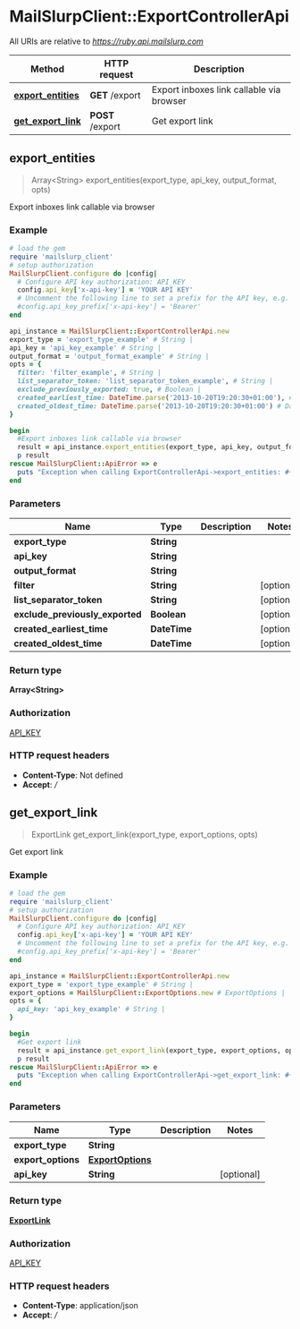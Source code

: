 # MailSlurpClient::ExportControllerApi

All URIs are relative to *https://ruby.api.mailslurp.com*

Method | HTTP request | Description
------------- | ------------- | -------------
[**export_entities**](ExportControllerApi#export_entities) | **GET** /export | Export inboxes link callable via browser
[**get_export_link**](ExportControllerApi#get_export_link) | **POST** /export | Get export link



## export_entities

> Array&lt;String&gt; export_entities(export_type, api_key, output_format, opts)

Export inboxes link callable via browser

### Example

```ruby
# load the gem
require 'mailslurp_client'
# setup authorization
MailSlurpClient.configure do |config|
  # Configure API key authorization: API_KEY
  config.api_key['x-api-key'] = 'YOUR API KEY'
  # Uncomment the following line to set a prefix for the API key, e.g. 'Bearer' (defaults to nil)
  #config.api_key_prefix['x-api-key'] = 'Bearer'
end

api_instance = MailSlurpClient::ExportControllerApi.new
export_type = 'export_type_example' # String | 
api_key = 'api_key_example' # String | 
output_format = 'output_format_example' # String | 
opts = {
  filter: 'filter_example', # String | 
  list_separator_token: 'list_separator_token_example', # String | 
  exclude_previously_exported: true, # Boolean | 
  created_earliest_time: DateTime.parse('2013-10-20T19:20:30+01:00'), # DateTime | 
  created_oldest_time: DateTime.parse('2013-10-20T19:20:30+01:00') # DateTime | 
}

begin
  #Export inboxes link callable via browser
  result = api_instance.export_entities(export_type, api_key, output_format, opts)
  p result
rescue MailSlurpClient::ApiError => e
  puts "Exception when calling ExportControllerApi->export_entities: #{e}"
end
```

### Parameters


Name | Type | Description  | Notes
------------- | ------------- | ------------- | -------------
 **export_type** | **String**|  | 
 **api_key** | **String**|  | 
 **output_format** | **String**|  | 
 **filter** | **String**|  | [optional] 
 **list_separator_token** | **String**|  | [optional] 
 **exclude_previously_exported** | **Boolean**|  | [optional] 
 **created_earliest_time** | **DateTime**|  | [optional] 
 **created_oldest_time** | **DateTime**|  | [optional] 

### Return type

**Array&lt;String&gt;**

### Authorization

[API_KEY](../README#API_KEY)

### HTTP request headers

- **Content-Type**: Not defined
- **Accept**: */*


## get_export_link

> ExportLink get_export_link(export_type, export_options, opts)

Get export link

### Example

```ruby
# load the gem
require 'mailslurp_client'
# setup authorization
MailSlurpClient.configure do |config|
  # Configure API key authorization: API_KEY
  config.api_key['x-api-key'] = 'YOUR API KEY'
  # Uncomment the following line to set a prefix for the API key, e.g. 'Bearer' (defaults to nil)
  #config.api_key_prefix['x-api-key'] = 'Bearer'
end

api_instance = MailSlurpClient::ExportControllerApi.new
export_type = 'export_type_example' # String | 
export_options = MailSlurpClient::ExportOptions.new # ExportOptions | 
opts = {
  api_key: 'api_key_example' # String | 
}

begin
  #Get export link
  result = api_instance.get_export_link(export_type, export_options, opts)
  p result
rescue MailSlurpClient::ApiError => e
  puts "Exception when calling ExportControllerApi->get_export_link: #{e}"
end
```

### Parameters


Name | Type | Description  | Notes
------------- | ------------- | ------------- | -------------
 **export_type** | **String**|  | 
 **export_options** | [**ExportOptions**](ExportOptions)|  | 
 **api_key** | **String**|  | [optional] 

### Return type

[**ExportLink**](ExportLink)

### Authorization

[API_KEY](../README#API_KEY)

### HTTP request headers

- **Content-Type**: application/json
- **Accept**: */*

